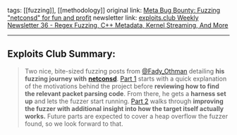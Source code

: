 tags:  [[fuzzing]], [[methodology]]
original link: [Meta Bug Bounty: Fuzzing "netconsd" for fun and profit](https://blog.fadyothman.com/meta-bug-bounty-fuzzing-netconsd-for-fun-and-profit-part-1-6ffe96eb1419?ref=blog.exploits.club) 
newsletter link:  [exploits.club Weekly Newsletter 36 - Regex Fuzzing, C++ Metadata, Kernel Streaming, And More](https://blog.exploits.club/exploits-club-weekly-newsletter-36-regex-fuzzing-c-metadata-kernel-streaming-and-more/)

---
## Exploits Club Summary:
> Two nice, bite-sized fuzzing posts from [@Fady_Othman](https://x.com/Fady_Othman?ref=blog.exploits.club) detailing **his fuzzing journey with** [**netconsd**](https://github.com/facebook/netconsd/?ref=blog.exploits.club). [Part 1](https://blog.fadyothman.com/meta-bug-bounty-fuzzing-netconsd-for-fun-and-profit-part-1-6ffe96eb1419?ref=blog.exploits.club) starts with a quick explanation of the motivations behind the project before **reviewing how to find the relevant packet parsing code**. From there, he gets a **harness set up** and lets the fuzzer start running. [Part 2](https://blog.fadyothman.com/meta-bug-bounty-fuzzing-netconsd-for-fun-and-profit-part-2-52bf188cc877?ref=blog.exploits.club) walks through **improving the fuzzer with additional insight into how the target itself actually works.** Future parts are expected to cover a heap overflow the fuzzer found, so we look forward to that. 